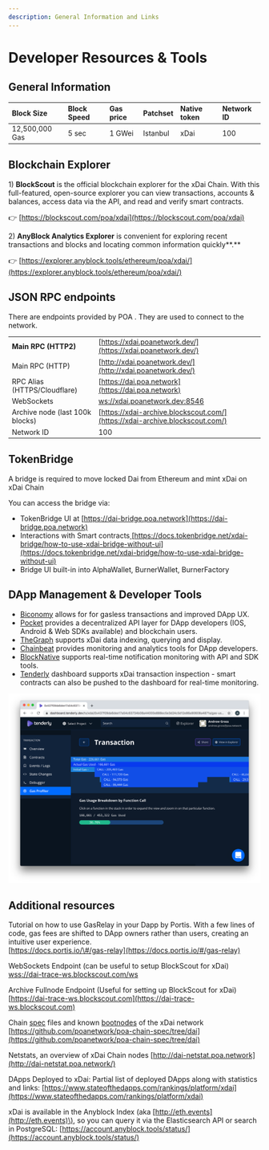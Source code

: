```yaml
---
description: General Information and Links
---
```


# Developer Resources & Tools

## General Information

| Block Size | Block Speed | Gas price | Patchset | Native token | Network ID |
| :--- | :--- | :--- | :--- | :--- | :--- |
| 12,500,000 Gas | 5 sec | 1 GWei | Istanbul | xDai | 100 |

## Blockchain Explorer

1\) **BlockScout** is the official blockchain explorer for the xDai Chain. With this full-featured, open-source explorer you can view transactions, accounts & balances, access data via the API, and read and verify smart contracts.

👉 [https://blockscout.com/poa/xdai](https://blockscout.com/poa/xdai)

2\) **AnyBlock Analytics Explorer** is convenient for exploring recent transactions and blocks and locating common information quickly**.**

👉 [https://explorer.anyblock.tools/ethereum/poa/xdai/](https://explorer.anyblock.tools/ethereum/poa/xdai/)

## JSON RPC endpoints

There are endpoints provided by POA . They are used to connect to the network.

|  |  |
| :--- | :--- |
| **Main RPC \(HTTP2\)** | [https://xdai.poanetwork.dev/](https://xdai.poanetwork.dev/) |
| Main RPC \(HTTP\) | [http://xdai.poanetwork.dev/](http://xdai.poanetwork.dev/) |
| RPC Alias \(HTTPS/Cloudflare\) | [https://dai.poa.network](https://dai.poa.network) |
| WebSockets | [ws://xdai.poanetwork.dev:8546](ws://xdai.poanetwork.dev:8546) |
| Archive node \(last 100k blocks\) | [https://xdai-archive.blockscout.com/](https://xdai-archive.blockscout.com/) |
| Network ID | 100 |

## TokenBridge

A bridge is required to move locked Dai from Ethereum and mint xDai on xDai Chain

You can access the bridge via:

* TokenBridge UI at [https://dai-bridge.poa.network](https://dai-bridge.poa.network)
* Interactions with Smart contracts[ ](https://docs.tokenbridge.net/xdai-bridge/how-to-use-xdai-bridge-without-ui)[https://docs.tokenbridge.net/xdai-bridge/how-to-use-xdai-bridge-without-ui](https://docs.tokenbridge.net/xdai-bridge/how-to-use-xdai-bridge-without-ui)
* Bridge UI built-in into AlphaWallet, BurnerWallet, BurnerFactory

## DApp Management & Developer Tools

* [Biconomy](https://medium.com/biconomy/biconomy-supports-xdai-chain-4d21d1f70222) allows for for gasless transactions and improved DApp UX.
* [Pocket](https://www.pokt.network/) provides a decentralized API layer for DApp developers \(IOS, Android & Web SDKs available\) and blockchain users.
* [TheGraph](https://thegraph.com) supports xDai data indexing, querying and display.
* [Chainbeat](https://chainbeat.io/) provides monitoring and analytics tools for DApp developers.
* [BlockNative](https://docs.blocknative.com/) supports real-time notification monitoring with API and SDK tools.
* [Tenderly](https://tenderly.co/) dashboard supports xDai transaction inspection - smart contracts can also be pushed to the dashboard for real-time monitoring.

![Tenderly Dashboard Gas Profiler example](../.gitbook/assets/tenderly.png)

## **Additional resources**

Tutorial on how to use GasRelay in your Dapp by Portis. With a few lines of code, gas fees are shifted to DApp owners rather than users, creating an intuitive user experience.  
[https://docs.portis.io/\#/gas-relay](https://docs.portis.io/#/gas-relay)

WebSockets Endpoint \(can be useful to setup BlockScout for xDai\)  
[wss://dai-trace-ws.blockscout.com/ws](wss://dai-trace-ws.blockscout.com/ws)

Archive Fullnode Endpoint \(Useful for setting up BlockScout for xDai\)  
[https://dai-trace-ws.blockscout.com](https://dai-trace-ws.blockscout.com)

Chain [spec](https://github.com/poanetwork/poa-chain-spec/blob/dai/spec.json) files and known [bootnodes](https://github.com/poanetwork/poa-chain-spec/blob/dai/bootnodes.txt) of the xDai network  
[https://github.com/poanetwork/poa-chain-spec/tree/dai](https://github.com/poanetwork/poa-chain-spec/tree/dai)

Netstats, an overview of xDai Chain nodes [http://dai-netstat.poa.network](http://dai-netstat.poa.network/)

DApps Deployed to xDai: Partial list of deployed DApps along with statistics and links: [https://www.stateofthedapps.com/rankings/platform/xdai](https://www.stateofthedapps.com/rankings/platform/xdai)

xDai is available in the Anyblock Index \(aka [http://eth.events](http://eth.events)\), so you can query it via the Elasticsearch API or search in PostgreSQL: [https://account.anyblock.tools/status/](https://account.anyblock.tools/status/)

